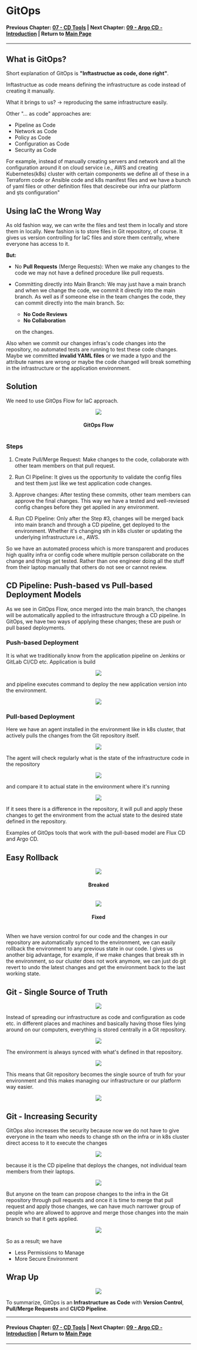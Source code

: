 # GitOps

#### Previous Chapter: [07 - CD Tools](ch07-cd-tools.md) | Next Chapter: [09 - Argo CD - Introduction](ch09-argocd-introduction.md) | Return to [Main Page](README.md)
---

## What is GitOps?

Short explanation of GitOps is **"Inftastructue as code, done right"**.

Inftastructue as code means defining the infrastructure as code instead of creating it manually.

What it brings to us? -> reproducing the same infrastructure easily.

Other "... as code" approaches are:

- Pipeline as Code
- Network as Code
- Policy as Code
- Configuration as Code
- Security as Code

For example, instead of manually creating servers and network and all the configuration around it on cloud service i.e., AWS and creating Kubernetes(k8s) cluster with certain components we define all of these in a Terraform code or Ansible code and k8s manifest files and we have a bunch of yaml files or other definition files that descirebe our infra our platform and şts configuration"

## Using IaC the Wrong Way

As old fashion way, we can write the files and test them in locally and store them in locally. New fashion is to store files in Git repository, of course. It gives us version controlling for IaC files and store them centrally, where everyone has access to it.

**But:**

- No **Pull Requests** (Merge Requests): When we make any changes to the code we may not have a defined procedure like pull requests.
- Committing directly into Main Branch: We may just have a main branch and when we change the code, we commit it directly into the main branch. As well as if someone else in the team changes the code, they can commit directly into the main branch. So:

  - **No Code Reviews**
  - **No Collaboration**

   on the changes.

Also when we commit our changes infras's code changes into the repository, no automated tests are running to test these code changes. Maybe we committed **invalid YAML files** or we made a typo and the attribute names are wrong or maybe the code changed will break something in the infrastructure or the application environment.

## Solution

We need to use GitOps Flow for IaC approach.

<p align="center"><img src="images/GitOps/image-1.png"></p>
<h4 align="center">GitOps Flow<br><br></h1>

### Steps

 1. Create Pull/Merge Request: Make changes to the code, collaborate with other team members on that pull request.
 2. Run CI Pipeline: It gives us the opportunity to validate the config files and test them just like we test application code changes.

 3. Approve changes: After testing these commits, other team members can approve the final changes. This way we have a tested and well-reviesed config changes before they get applied in any environment.

 4. Run CD Pipeline: Only after the Step #3, changes will be merged back into main branch and through a CD pipeline, get deployed to the environment. Whether it's changing sth in k8s cluster or updating the underlying infrastructure i.e., AWS.

 So we have an automated process which is more transparent and produces high quality infra or config code where multiple person collaborate on the change and things get tested. Rather than one engineer doing all the stuff from their laptop manually that others do not see or cannot review.

## CD Pipeline: Push-based vs Pull-based Deployment Models

As we see in GitOps Flow, once merged into the main branch, the changes will be automatically applied to the infrastructure through a CD pipeline. In GitOps, we have two ways of applying these changes; these are push or pull based deployments.

### Push-based Deployment

It is what we traditionally know from the application pipeline on Jenkins or GitLab CI/CD etc. Application is build

<p align="center"><img src="images/GitOps/image-2.png"></p>

and pipeline executes command to deploy the new application version into the environment.

<p align="center"><img src="images/GitOps/image-3.png"></p>

### Pull-based Deployment

Here we have an agent installed in the environment like in k8s cluster, that actively pulls the changes from the Git repository itself.

<p align="center"><img src="images/GitOps/image-4.png"></p>

The agent will check regularly what is the state of the infrastructure code in the repository

<p align="center"><img src="images/GitOps/image-5.png"></p>

and compare it to actual state in the environment where it's running

<p align="center"><img src="images/GitOps/image-6.png"></p>

If it sees there is a difference in the repository, it will pull and apply these changes to get the environment from the actual state to the desired state defined in the repository.

Examples of GitOps tools that work with the pull-based model are Flux CD and Argo CD.

## Easy Rollback

<p align="center"><img src="images/GitOps/image-7.png"></p>
<h4 align="center">Breaked<br><br></h1>

<p align="center"><img src="images/GitOps/image-8.png"></p>
<h4 align="center">Fixed<br><br></h1>

When we have version control for our code and the changes in our repository are automatically synced to the environment, we can easily rollback the environment to any previous state in our code. I gives us another big advantage, for example, if we make changes that break sth in the environment, so our cluster does not work anymore, we can just do git revert to undo the latest changes and get the environment back to the last working state.

## Git - Single Source of Truth

<p align="center"><img src="images/GitOps/image-9.png"></p>

Instead of spreading our infrastructure as code and configuration as code etc. in different places and machines and basically having those files lying around on our computers, everything is stored centrally in a Git repository.

<p align="center"><img src="images/GitOps/image-10.png"></p>

The environment is always synced with what's defined in that repository.

<p align="center"><img src="images/GitOps/image-11.png"></p>

This means that Git repository becomes the single source of truth for your environment and this makes managing our infrastructure or our platform way easier.

<p align="center"><img src="images/GitOps/image-12.png"></p>

## Git - Increasing Security

GitOps also increases the security because now we do not have to give everyone in the team who needs to change sth on the infra or in k8s cluster direct access to it to execute the changes

<p align="center"><img src="images/GitOps/image-13.png"></p>

because it is the CD pipeline that deploys the changes, not individual team members from their laptops.

<p align="center"><img src="images/GitOps/image-14.png"></p>

But anyone on the team can propose changes to the infra in the Git repository through pull requests and once it is time to merge that pull request and apply those changes, we can have much narrower group of people who are allowed to approve and merge those changes into the main branch so that it gets applied.

<p align="center"><img src="images/GitOps/image-15.png"></p>

So as a result; we have

- Less Permissions to Manage
- More Secure Environment

## Wrap Up

<p align="center"><img src="images/GitOps/image-16.png"></p>

To summarize, GitOps is an **Infrastructure as Code** with **Version Control**, **Pull/Merge Requests** and **CI/CD Pipeline**.

---
#### Previous Chapter: [07 - CD Tools](ch07-cd-tools.md) | Next Chapter: [09 - Argo CD - Introduction](ch09-argocd-introduction.md) | Return to [Main Page](README.md)
---
